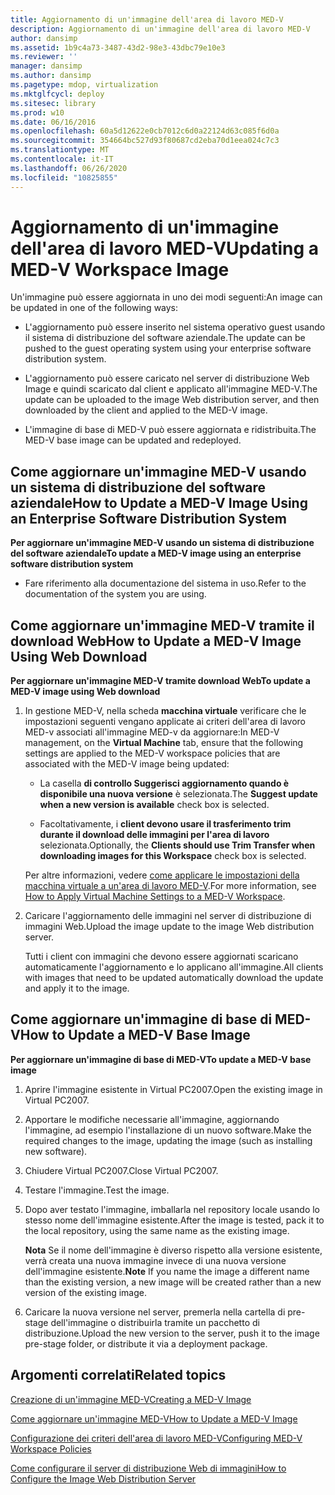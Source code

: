 ```yaml
---
title: Aggiornamento di un'immagine dell'area di lavoro MED-V
description: Aggiornamento di un'immagine dell'area di lavoro MED-V
author: dansimp
ms.assetid: 1b9c4a73-3487-43d2-98e3-43dbc79e10e3
ms.reviewer: ''
manager: dansimp
ms.author: dansimp
ms.pagetype: mdop, virtualization
ms.mktglfcycl: deploy
ms.sitesec: library
ms.prod: w10
ms.date: 06/16/2016
ms.openlocfilehash: 60a5d12622e0cb7012c6d0a22124d63c085f6d0a
ms.sourcegitcommit: 354664bc527d93f80687cd2eba70d1eea024c7c3
ms.translationtype: MT
ms.contentlocale: it-IT
ms.lasthandoff: 06/26/2020
ms.locfileid: "10825855"
---
```

# <span data-ttu-id="1af5f-103">Aggiornamento di un'immagine dell'area di lavoro MED-V</span><span class="sxs-lookup"><span data-stu-id="1af5f-103">Updating a MED-V Workspace Image</span></span>


<span data-ttu-id="1af5f-104">Un'immagine può essere aggiornata in uno dei modi seguenti:</span><span class="sxs-lookup"><span data-stu-id="1af5f-104">An image can be updated in one of the following ways:</span></span>

-   <span data-ttu-id="1af5f-105">L'aggiornamento può essere inserito nel sistema operativo guest usando il sistema di distribuzione del software aziendale.</span><span class="sxs-lookup"><span data-stu-id="1af5f-105">The update can be pushed to the guest operating system using your enterprise software distribution system.</span></span>

-   <span data-ttu-id="1af5f-106">L'aggiornamento può essere caricato nel server di distribuzione Web Image e quindi scaricato dal client e applicato all'immagine MED-V.</span><span class="sxs-lookup"><span data-stu-id="1af5f-106">The update can be uploaded to the image Web distribution server, and then downloaded by the client and applied to the MED-V image.</span></span>

-   <span data-ttu-id="1af5f-107">L'immagine di base di MED-V può essere aggiornata e ridistribuita.</span><span class="sxs-lookup"><span data-stu-id="1af5f-107">The MED-V base image can be updated and redeployed.</span></span>

## <a href="" id="bkmk-howtoupdateamedvimageusinganesd"></a><span data-ttu-id="1af5f-108">Come aggiornare un'immagine MED-V usando un sistema di distribuzione del software aziendale</span><span class="sxs-lookup"><span data-stu-id="1af5f-108">How to Update a MED-V Image Using an Enterprise Software Distribution System</span></span>


**<span data-ttu-id="1af5f-109">Per aggiornare un'immagine MED-V usando un sistema di distribuzione del software aziendale</span><span class="sxs-lookup"><span data-stu-id="1af5f-109">To update a MED-V image using an enterprise software distribution system</span></span>**

-   <span data-ttu-id="1af5f-110">Fare riferimento alla documentazione del sistema in uso.</span><span class="sxs-lookup"><span data-stu-id="1af5f-110">Refer to the documentation of the system you are using.</span></span>

## <a href="" id="bkmk-howtoupdateamedvimageusingwebdownload"></a><span data-ttu-id="1af5f-111">Come aggiornare un'immagine MED-V tramite il download Web</span><span class="sxs-lookup"><span data-stu-id="1af5f-111">How to Update a MED-V Image Using Web Download</span></span>


**<span data-ttu-id="1af5f-112">Per aggiornare un'immagine MED-V tramite download Web</span><span class="sxs-lookup"><span data-stu-id="1af5f-112">To update a MED-V image using Web download</span></span>**

1.  <span data-ttu-id="1af5f-113">In gestione MED-V, nella scheda **macchina virtuale** verificare che le impostazioni seguenti vengano applicate ai criteri dell'area di lavoro MED-v associati all'immagine MED-v da aggiornare:</span><span class="sxs-lookup"><span data-stu-id="1af5f-113">In MED-V management, on the **Virtual Machine** tab, ensure that the following settings are applied to the MED-V workspace policies that are associated with the MED-V image being updated:</span></span>

    -   <span data-ttu-id="1af5f-114">La casella **di controllo Suggerisci aggiornamento quando è disponibile una nuova versione** è selezionata.</span><span class="sxs-lookup"><span data-stu-id="1af5f-114">The **Suggest update when a new version is available** check box is selected.</span></span>

    -   <span data-ttu-id="1af5f-115">Facoltativamente, i **client devono usare il trasferimento trim durante il download delle immagini per l'area di lavoro** selezionata.</span><span class="sxs-lookup"><span data-stu-id="1af5f-115">Optionally, the **Clients should use Trim Transfer when downloading images for this Workspace** check box is selected.</span></span>

    <span data-ttu-id="1af5f-116">Per altre informazioni, vedere [come applicare le impostazioni della macchina virtuale a un'area di lavoro MED-V](how-to-apply-virtual-machine-settings-to-a-med-v-workspace.md).</span><span class="sxs-lookup"><span data-stu-id="1af5f-116">For more information, see [How to Apply Virtual Machine Settings to a MED-V Workspace](how-to-apply-virtual-machine-settings-to-a-med-v-workspace.md).</span></span>

2.  <span data-ttu-id="1af5f-117">Caricare l'aggiornamento delle immagini nel server di distribuzione di immagini Web.</span><span class="sxs-lookup"><span data-stu-id="1af5f-117">Upload the image update to the image Web distribution server.</span></span>

    <span data-ttu-id="1af5f-118">Tutti i client con immagini che devono essere aggiornati scaricano automaticamente l'aggiornamento e lo applicano all'immagine.</span><span class="sxs-lookup"><span data-stu-id="1af5f-118">All clients with images that need to be updated automatically download the update and apply it to the image.</span></span>

## <a href="" id="bkmk-howtoupdateamedvbaseimage"></a><span data-ttu-id="1af5f-119">Come aggiornare un'immagine di base di MED-V</span><span class="sxs-lookup"><span data-stu-id="1af5f-119">How to Update a MED-V Base Image</span></span>


**<span data-ttu-id="1af5f-120">Per aggiornare un'immagine di base di MED-V</span><span class="sxs-lookup"><span data-stu-id="1af5f-120">To update a MED-V base image</span></span>**

1.  <span data-ttu-id="1af5f-121">Aprire l'immagine esistente in Virtual PC2007.</span><span class="sxs-lookup"><span data-stu-id="1af5f-121">Open the existing image in Virtual PC2007.</span></span>

2.  <span data-ttu-id="1af5f-122">Apportare le modifiche necessarie all'immagine, aggiornando l'immagine, ad esempio l'installazione di un nuovo software.</span><span class="sxs-lookup"><span data-stu-id="1af5f-122">Make the required changes to the image, updating the image (such as installing new software).</span></span>

3.  <span data-ttu-id="1af5f-123">Chiudere Virtual PC2007.</span><span class="sxs-lookup"><span data-stu-id="1af5f-123">Close Virtual PC2007.</span></span>

4.  <span data-ttu-id="1af5f-124">Testare l'immagine.</span><span class="sxs-lookup"><span data-stu-id="1af5f-124">Test the image.</span></span>

5.  <span data-ttu-id="1af5f-125">Dopo aver testato l'immagine, imballarla nel repository locale usando lo stesso nome dell'immagine esistente.</span><span class="sxs-lookup"><span data-stu-id="1af5f-125">After the image is tested, pack it to the local repository, using the same name as the existing image.</span></span>

    <span data-ttu-id="1af5f-126">**Nota**  Se il nome dell'immagine è diverso rispetto alla versione esistente, verrà creata una nuova immagine invece di una nuova versione dell'immagine esistente.</span><span class="sxs-lookup"><span data-stu-id="1af5f-126">**Note** If you name the image a different name than the existing version, a new image will be created rather than a new version of the existing image.</span></span>

     

6.  <span data-ttu-id="1af5f-127">Caricare la nuova versione nel server, premerla nella cartella di pre-stage dell'immagine o distribuirla tramite un pacchetto di distribuzione.</span><span class="sxs-lookup"><span data-stu-id="1af5f-127">Upload the new version to the server, push it to the image pre-stage folder, or distribute it via a deployment package.</span></span>

## <span data-ttu-id="1af5f-128">Argomenti correlati</span><span class="sxs-lookup"><span data-stu-id="1af5f-128">Related topics</span></span>


[<span data-ttu-id="1af5f-129">Creazione di un'immagine MED-V</span><span class="sxs-lookup"><span data-stu-id="1af5f-129">Creating a MED-V Image</span></span>](creating-a-med-v-image.md)

[<span data-ttu-id="1af5f-130">Come aggiornare un'immagine MED-V</span><span class="sxs-lookup"><span data-stu-id="1af5f-130">How to Update a MED-V Image</span></span>](how-to-update-a-med-v-image.md)

[<span data-ttu-id="1af5f-131">Configurazione dei criteri dell'area di lavoro MED-V</span><span class="sxs-lookup"><span data-stu-id="1af5f-131">Configuring MED-V Workspace Policies</span></span>](configuring-med-v-workspace-policies.md)

[<span data-ttu-id="1af5f-132">Come configurare il server di distribuzione Web di immagini</span><span class="sxs-lookup"><span data-stu-id="1af5f-132">How to Configure the Image Web Distribution Server</span></span>](how-to-configure-the-image-web-distribution-server.md)

 

 





